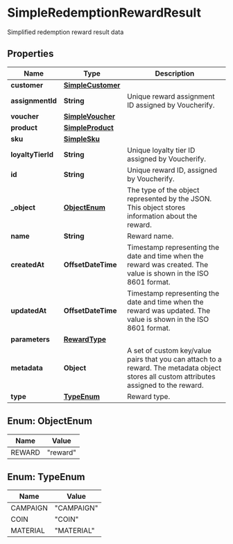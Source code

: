 

# SimpleRedemptionRewardResult

Simplified redemption reward result data

## Properties

| Name | Type | Description |
|------------ | ------------- | ------------- |
|**customer** | [**SimpleCustomer**](SimpleCustomer.md) |  |
|**assignmentId** | **String** | Unique reward assignment ID assigned by Voucherify. |
|**voucher** | [**SimpleVoucher**](SimpleVoucher.md) |  |
|**product** | [**SimpleProduct**](SimpleProduct.md) |  |
|**sku** | [**SimpleSku**](SimpleSku.md) |  |
|**loyaltyTierId** | **String** | Unique loyalty tier ID assigned by Voucherify. |
|**id** | **String** | Unique reward ID, assigned by Voucherify. |
|**_object** | [**ObjectEnum**](#ObjectEnum) | The type of the object represented by the JSON. This object stores information about the reward. |
|**name** | **String** | Reward name. |
|**createdAt** | **OffsetDateTime** | Timestamp representing the date and time when the reward was created. The value is shown in the ISO 8601 format. |
|**updatedAt** | **OffsetDateTime** | Timestamp representing the date and time when the reward was updated. The value is shown in the ISO 8601 format. |
|**parameters** | [**RewardType**](RewardType.md) |  |
|**metadata** | **Object** | A set of custom key/value pairs that you can attach to a reward. The metadata object stores all custom attributes assigned to the reward. |
|**type** | [**TypeEnum**](#TypeEnum) | Reward type. |



## Enum: ObjectEnum

| Name | Value |
|---- | -----|
| REWARD | &quot;reward&quot; |



## Enum: TypeEnum

| Name | Value |
|---- | -----|
| CAMPAIGN | &quot;CAMPAIGN&quot; |
| COIN | &quot;COIN&quot; |
| MATERIAL | &quot;MATERIAL&quot; |



